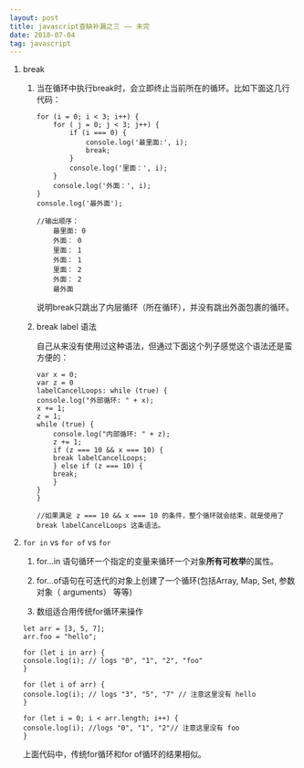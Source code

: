```yaml
---
layout: post
title: javascript查缺补漏之三 —— 未完
date: 2018-07-04
tag: javascript
---
```


1. break

    1. 当在循环中执行break时，会立即终止当前所在的循环。比如下面这几行代码：

        ```
        for (i = 0; i < 3; i++) {
            for ( j = 0; j < 3; j++) {
                if (i === 0) {
                    console.log('最里面:', i);
                    break;
                }
                console.log('里面：', i);
            }
            console.log('外面：', i);
        }
        console.log('最外面');

        //输出顺序：
            最里面: 0
            外面： 0
            里面： 1
            外面： 1
            里面： 2
            外面： 2
            最外面
        ```

        说明break只跳出了内层循环（所在循环），并没有跳出外面包裹的循环。

    2. break label 语法

        自己从来没有使用过这种语法，但通过下面这个列子感觉这个语法还是蛮方便的：

        ```
        var x = 0;
        var z = 0
        labelCancelLoops: while (true) {
        console.log("外部循环: " + x);
        x += 1;
        z = 1;
        while (true) {
            console.log("内部循环: " + z);
            z += 1;
            if (z === 10 && x === 10) {
            break labelCancelLoops;
            } else if (z === 10) {
            break;
            }
        }
        }

        //如果满足 z === 10 && x === 10 的条件，整个循环就会结束，就是使用了break labelCancelLoops 这条语法。
        ```
2. `for in` vs `for of` vs `for`

    1. for...in 语句循环一个指定的变量来循环一个对象**所有可枚举**的属性。

    2. for...of语句在可迭代的对象上创建了一个循环(包括Array, Map, Set, 参数对象（ arguments） 等等)

    3. 数组适合用传统for循环来操作

    ```
    let arr = [3, 5, 7];
    arr.foo = "hello";

    for (let i in arr) {
    console.log(i); // logs "0", "1", "2", "foo"
    }

    for (let i of arr) {
    console.log(i); // logs "3", "5", "7" // 注意这里没有 hello
    }

    for (let i = 0; i < arr.length; i++) {
    console.log(i); //logs "0", "1", "2"// 注意这里没有 foo
    }
    ```

    上面代码中，传统for循环和for of循环的结果相似。
